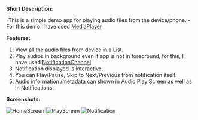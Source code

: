 
**Short Description:**

-This is a simple demo app for playing audio files from the device/phone.
-For this demo I have used [MediaPlayer](https://developer.android.com/reference/android/media/MediaPlayer.html)

**Features:**


1. View all the audio files from device in a List.
2. Play audios in background even if app is not in foreground, for this, I have used [NotificationChannel](https://developer.android.com/reference/android/app/NotificationChannel)
3. Notification displayed is interactive.
4. You can Play/Pause, Skip to Next/Previous from notification itself. 
5. Audio information /metadata can shown in Audio Play Screen as well as in Notifications.

**Screenshots:**

![HomeScreen](https://user-images.githubusercontent.com/25296186/64763755-42c9fd80-d573-11e9-9bf9-6d1e29f232a4.jpg)
![PlayScreen](https://user-images.githubusercontent.com/25296186/64763776-4a89a200-d573-11e9-9434-b575f8265553.jpg)
![Notification](https://user-images.githubusercontent.com/25296186/64763787-4eb5bf80-d573-11e9-8dc9-d412a3fc8bab.jpg)
